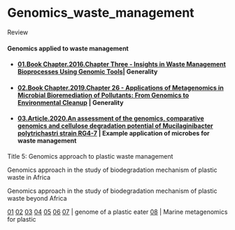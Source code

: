 # Genomics_waste_management
Review


#### Genomics applied to waste management


- #### [01.Book Chapter.2016.Chapter Three - Insights in Waste Management Bioprocesses Using Genomic Tools](https://www.sciencedirect.com/science/article/pii/S0065216416301113?via%3Dihub)| Generality


- #### [02.Book Chapter.2019.Chapter 26 - Applications of Metagenomics in Microbial Bioremediation of Pollutants: From Genomics to Environmental Cleanup](https://www.sciencedirect.com/science/article/pii/B9780128148495000265) | Generality


- #### [03.Article.2020.An assessment of the genomics, comparative genomics and cellulose degradation potential of Mucilaginibacter polytrichastri strain RG4-7](https://www.sciencedirect.com/science/article/pii/S0960852419316190) | Example application of microbes for waste management


Title 5: Genomics approach to plastic waste management 

Genomics approach in the study of biodegradation mechanism of plastic waste in Africa

Genomics approach in the study of biodegradation mechanism of plastic waste beyond Africa

[01](https://openventio.org/wp-content/uploads/Degradation-of-Plastic-Materials-Using-Micro-Organisms-A-Review-PHOJ-4-136.pdf)
[02](https://www.nature.com/articles/s41598-019-41448-y)
[03](https://www.ncbi.nlm.nih.gov/pmc/articles/PMC6859810/pdf/baz119.pdf)
[04](https://applbiolchem.springeropen.com/articles/10.1186/s13765-020-00511-3)
[05](https://pubs.rsc.org/en/content/articlelanding/2020/gc/d0gc01647k#!divAbstract)
[06](https://www.frontiersin.org/articles/10.3389/fmicb.2020.00442/full)
[07](https://www.mdpi.com/2076-2607/7/10/379) | genome of a plastic eater
[08](https://www.sciencedirect.com/science/article/pii/S0025326X19308896) | Marine metagenomics for plastic 
